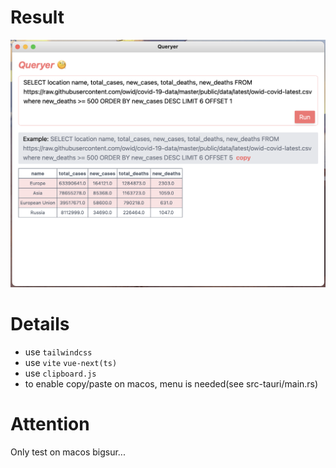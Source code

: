 # Result
![](./screenshot.png)

# Details
- use `tailwindcss`
- use `vite` `vue-next(ts)`
- use `clipboard.js`
- to enable copy/paste on macos, menu is needed(see src-tauri/main.rs)

# Attention
Only test on macos bigsur...
